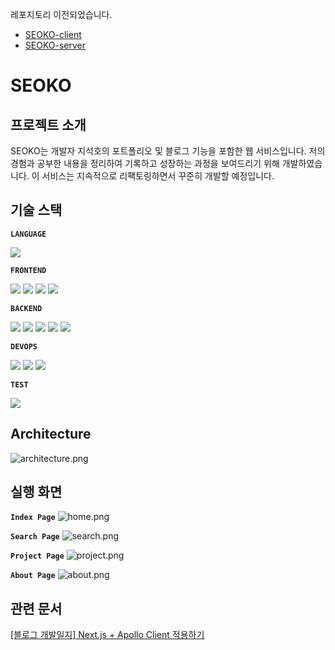 레포지토리 이전되었습니다.

- [SEOKO-client](https://github.com/seoko97/SEOKO-client)
- [SEOKO-server](https://github.com/seoko97/SEOKO-client)

# SEOKO

## 프로젝트 소개

SEOKO는 개발자 지석호의 포트폴리오 및 블로그 기능을 포함한 웹 서비스입니다. 저의 경험과 공부한 내용을 정리하여 기록하고 성장하는 과정을 보여드리기 위해 개발하였습니다. 이 서비스는 지속적으로 리팩토링하면서 꾸준히 개발할 예정입니다.

## 기술 스택

**`LANGUAGE`**

<p>
<img src="https://img.shields.io/badge/TypeScript-3178C6?style=for-the-badge&logo=typescript&logoColor=white">
</p>

**`FRONTEND`**

<p>
<img src="https://img.shields.io/badge/react-61DAFB?style=for-the-badge&logo=react&logoColor=white">
<img src="https://img.shields.io/badge/Next.js-000000?style=for-the-badge&logo=Next.js&logoColor=white">
<img src="https://img.shields.io/badge/emotion-DB7093?style=for-the-badge&logo=&logoColor=white">
<img src="https://img.shields.io/badge/Apollo Client-FF4F8B?style=for-the-badge&logo=Apollo GraphQL&logoColor=white">
</p>

**`BACKEND`**

<p>
<img src="https://img.shields.io/badge/nestjs-E0234E?style=for-the-badge&logo=nestjs&logoColor=white">
<img src="https://img.shields.io/badge/GraphQL-E10098?style=for-the-badge&logo=GraphQL&logoColor=white">
<img src="https://img.shields.io/badge/Apollo Server-FF4F8B?style=for-the-badge&logo=Apollo GraphQL&logoColor=white">
<img src="https://img.shields.io/badge/mongoDB-47A248?style=for-the-badge&logo=mongoDB&logoColor=white">
<img src="https://img.shields.io/badge/mongoose-47A248?style=for-the-badge&logo=mognoose&logoColor=white">
</p>

**`DEVOPS`**

<p>
<img src="https://img.shields.io/badge/Toast Cloud-0078D7?style=for-the-badge&logo= DevOps&logoColor=white">
<img src="https://img.shields.io/badge/docker-2496ED?style=for-the-badge&logo=docker&logoColor=white">
<img src="https://img.shields.io/badge/nginx-009639?style=for-the-badge&logo=nginx&logoColor=white">
</p>

**`TEST`**

<div>
<img src="https://img.shields.io/badge/storybook-FF4785?style=for-the-badge&logo=storybook&logoColor=white">
</p>

## Architecture

![architecture.png](https://image.toast.com/aaaacgm/post/1673177481992architecture.png)

## 실행 화면

**`Index Page`**
![home.png](https://image.toast.com/aaaacgm/post/1673104462458home.png)

**`Search Page`**
![search.png](https://image.toast.com/aaaacgm/post/1673104478601search.png)

**`Project Page`**
![project.png](https://image.toast.com/aaaacgm/post/1673104486882project.png)

**`About Page`**
![about.png](https://image.toast.com/aaaacgm/post/1673104493718about.png)

## 관련 문서

[[블로그 개발일지] Next.js + Apollo Client 적용하기](https://seoko.me/post/63f8bdec94b1d4f4a2e57437)
